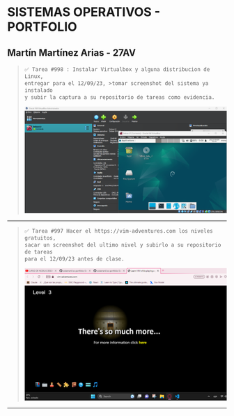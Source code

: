 # SISTEMAS OPERATIVOS - PORTFOLIO
  
## Martín Martínez Arias - 27AV

>```
>✅ Tarea #998 : Instalar Virtualbox y alguna distribucion de Linux,
>entregar para el 12/09/23, >tomar screenshot del sistema ya instalado
>y subir la captura a su repositorio de tareas como evidencia.
>```
> ![Captura de la distribución ya instalada en VBox.](./images/998.distribucion-instalada.png "Captura de la distribución ya instalada en VBox.")

----

>```
>✅ Tarea #997 Hacer el https://vim-adventures.com los niveles gratuitos,
>sacar un screenshot del ultimo nivel y subirlo a su repositorio de tareas
>para el 12/09/23 antes de clase.
>```
> ![Captura del nivel final de VIM Adventures.](./images/997.vima-nivel-final.png "Captura del nivel final de VIM Adventures.")

----
